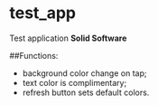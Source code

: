 # test_app

Test application **Solid Software**

##Functions:
- background color change on tap;
- text color is complimentary;
- refresh button sets default colors.